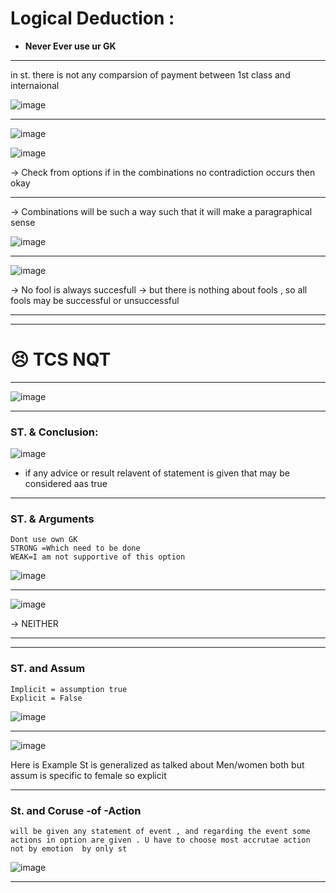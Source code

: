 # Logical Deduction :
- **Never Ever use ur GK**

---

in st. there is not any comparsion of payment between 1st class and internaional

![image](https://user-images.githubusercontent.com/77873383/183054055-f0249b78-ee3d-4476-80d9-afd423fdd233.png)

---

![image](https://user-images.githubusercontent.com/77873383/183054395-536267d0-4450-4dd7-86a3-2e742afa117f.png)

![image](https://user-images.githubusercontent.com/77873383/183054419-3f5beafc-5c79-4b20-8ada-6afbaa701153.png)

-> Check from options if in the combinations no contradiction occurs then okay

---

-> Combinations will be such a way such that it  will make a paragraphical sense

![image](https://user-images.githubusercontent.com/77873383/183056424-fab204b2-969e-493b-bbbf-6f5250a172b6.png)

---

![image](https://user-images.githubusercontent.com/77873383/183056754-823fab7c-b8df-44e8-92f2-f46616cfbdef.png)

-> No fool is always succesfull
-> but there is nothing about fools , so all fools may be successful or unsuccessful


---
---

# 😣 TCS NQT

---
![image](https://user-images.githubusercontent.com/77873383/185099672-ce4799b5-c078-4c9d-b3d3-9db53e2e9080.png)

---
### ST. & Conclusion:
![image](https://user-images.githubusercontent.com/77873383/185100737-a83eaa97-fd8a-4f0c-9d24-376bfd17c777.png)


- if any advice or result relavent of statement is given that may be considered aas true

---
### ST. & Arguments

```
Dont use own GK
STRONG =Which need to be done
WEAK=I am not supportive of this option
```
![image](https://user-images.githubusercontent.com/77873383/185101345-848b2678-f48a-4c05-8113-1c73b4c104f7.png)

---

![image](https://user-images.githubusercontent.com/77873383/185101618-70569f93-ee56-48bd-ab5a-caf6b9e76608.png)

-> NEITHER

---
---

### ST. and Assum

```
Implicit = assumption true
Explicit = False
```
![image](https://user-images.githubusercontent.com/77873383/185102043-1a0e2a35-b975-4acb-aa1a-27d32c82099f.png)

---

![image](https://user-images.githubusercontent.com/77873383/185102215-a48bdf39-509b-4b15-9f5d-fa25d02da98c.png)

Here is Example St is generalized as talked about Men/women both but assum is specific to female so explicit

---

### St. and Coruse -of -Action

```will be given any statement of event , and regarding the event some actions in option are given . U have to choose most accrutae action not by emotion  by only st```

![image](https://user-images.githubusercontent.com/77873383/185103098-627fdafd-f34d-40b7-9cd9-9d07672214a8.png)

---

